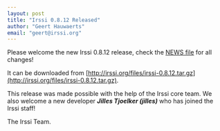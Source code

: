 ```yaml
---
layout: post
title: "Irssi 0.8.12 Released"
author: "Geert Hauwaerts"
email: "geert@irssi.org"
---
```


Please welcome the new Irssi 0.8.12 release, check the [NEWS
file](/news/ChangeLog) for all changes!

It can be downloaded from
[http://irssi.org/files/irssi-0.8.12.tar.gz](http://irssi.org/files/irssi-0.8.12.tar.gz).

This release was made possible with the help of the Irssi core team. We also
welcome a new developer ***Jilles Tjoelker (jilles)*** who has joined the Irssi
staff!

The Irssi Team.
